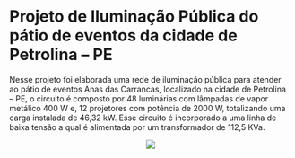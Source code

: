 # Projeto de Iluminação Pública do pátio de eventos da cidade de Petrolina – PE

Nesse projeto foi elaborada uma rede de iluminação pública para atender ao pátio de eventos Anas das Carrancas, localizado na cidade de Petrolina – PE, o circuito é composto por 48 luminárias com lâmpadas de vapor metálico 400 W e, 12 projetores com potência de 2000 W, totalizando uma carga instalada de 46,32 kW. Esse circuito é incorporado a uma linha de baixa tensão a qual é alimentada por um transformador de 112,5 KVa.

<p align="center">
  <img src="logo/Dashboard - Hermex - img.png">
</p>
